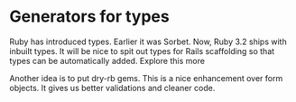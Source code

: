 # Generators for types

Ruby has introduced types. Earlier it was Sorbet. Now, Ruby 3.2 ships with inbuilt
types. It will be nice to spit out types for Rails scaffolding so that types can
be automatically added. Explore this more

Another idea is to put dry-rb gems. This is a nice enhancement over form objects.
It gives us better validations and cleaner code.
